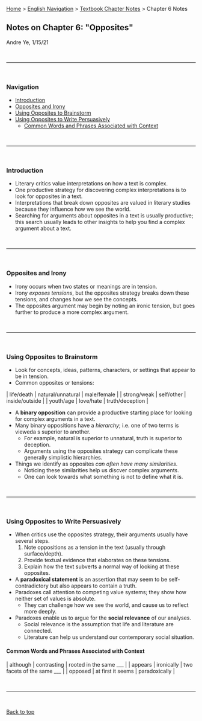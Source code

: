 [Home](https://andre-ye.github.io) > [English Navigation](https://andre-ye.github.io/english/english_navigation) > [Textbook Chapter Notes](https://andre-ye.github.io/english/english_navigation#textbook-chapter-notes) > Chapter 6 Notes

## Notes on Chapter 6: "Opposites"
Andre Ye, 1/15/21

<br>

---

<br>

### Navigation
- [Introduction](#introduction)
- [Opposites and Irony](#opposites-and-irony)
- [Using Opposites to Brainstorm](#using-opposites-to-brainstorm)
- [Using Opposites to Write Persuasively](#using-opposites-to-write-persuasively)
  * [Common Words and Phrases Associated with Context](#common-words-and-phrases-associated-with-context)
  
<br>

---

<br>

### Introduction
- Literary critics value interpretations on how a text is complex.
- One productive strategy for discovering complex interpretations is to look for opposites in a text.
- Interpretations that break down opposites are valued in literary studies because they influence how we see the world.
- Searching for arguments about opposites in a text is usually productive; this search usually leads to other insights to help you find a complex argument about a text.


<br>

---

<br>

### Opposites and Irony
- Irony occurs when two states or meanings are in tension.
- Irony *exposes tensions*, but the opposites strategy breaks down these tensions, and changes how we see the concepts.
- The opposites argument may begin by noting an ironic tension, but goes further to produce a more complex argument.


<br>

---

<br>

### Using Opposites to Brainstorm
- Look for concepts, ideas, patterns, characters, or settings that appear to be in tension.
- Common opposites or tensions:

| life/death | natural/unnatural | male/female |
| strong/weak | self/other | inside/outside |
| youth/age | love/hate | truth/deception |

- A **binary opposition** can provide a productive starting place for looking for complex arguments in a text.
- Many binary oppositions have a *hierarchy*; i.e. one of two terms is vieweda s superior to another. 
  - For example, natural is superior to unnatural, truth is superior to deception.
  - Arguments using the opposites strategy can complicate these generally simplistic hierarchies.
- Things we identify as opposites *can often have many similarities*.
  - Noticing these similarities help us discver complex arguments.
  - One can look towards what something is not to define what it is.


<br>

---

<br>

### Using Opposites to Write Persuasively
- When critics use the opposites strategy, their arguments usually have several steps.
  1. Note oppositions as a tension in the text (usually through surface/depth).
  2. Provide textual evidence that elaborates on these tensions.
  3. Explain how the text subverts a normal way of looking at these opposites.
- A **paradoxical statement** is an assertion that may seem to be self-contradictory but also appears to contain a truth.
- Paradoxes call attention to competing value systems; they show how neither set of values is absolute.
  - They can challenge how we see the world, and cause us to reflect more deeply.
- Paradoxes enable us to argue for the **social relevance** of our analyses.
  - Social relevance is the assumption that life and literature are connected.
  - Literature can help us understand our contemporary social situation.

#### Common Words and Phrases Associated with Context

| although | contrasting | rooted in the same ___ |
| appears | ironically | two facets of the same ___ |
| opposed | at first it seems | paradoxically |
  
<br>

---

<br>

[Back to top](#)
